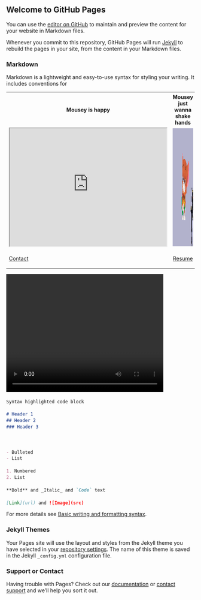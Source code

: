 ## Welcome to GitHub Pages

You can use the [editor on GitHub](https://github.com/ArcAids/ArcAids.github.io/edit/main/index.md) to maintain and preview the content for your website in Markdown files.

Whenever you commit to this repository, GitHub Pages will run [Jekyll](https://jekyllrb.com/) to rebuild the pages in your site, from the content in your Markdown files.

### Markdown
<html>

<head>
  <title>Arpit Sharma</title>
  <link rel="stylesheet" href="design.css">
</head>

<p>
Markdown is a lightweight and easy-to-use syntax for styling your writing. It includes conventions for
</p>

<table style="width:100%">
<tr>
    <th><center>Mousey is happy</center></th>
    <th><center>Mousey just wanna shake hands</center></th>
</tr>
<tr>
    <td>
    <iframe width="420" height="315"
    src="https://www.youtube.com/embed/tgbNymZ7vqY"> video description?
    </iframe>
    </td>
    <td>
    <img width="420" height="315" src="./Assets/MouseyComingForYa.gif">
    </td>
</tr>
<tr>
<td>

<a href="https://arcaids.github.io/Pages/Contact.md">Contact</a>

</td>
<td align = center>
<a href="https://arcaids.github.io/Pages/Resume.html">Resume</a>
</td>
</tr> 
</table>

<video width="420" height="315" controls>
  <source src="./Assets/MouseyTransitions.webm" type="video/webm">
Your browser does not support the video tag.
</video>
</html>


```markdown
Syntax highlighted code block

# Header 1
## Header 2
### Header 3



- Bulleted
- List

1. Numbered
2. List

**Bold** and _Italic_ and `Code` text

[Link](url) and ![Image](src)
```

For more details see [Basic writing and formatting syntax](https://docs.github.com/en/github/writing-on-github/getting-started-with-writing-and-formatting-on-github/basic-writing-and-formatting-syntax).

### Jekyll Themes

Your Pages site will use the layout and styles from the Jekyll theme you have selected in your [repository settings](https://github.com/ArcAids/ArcAids.github.io/settings/pages). The name of this theme is saved in the Jekyll `_config.yml` configuration file.

### Support or Contact

Having trouble with Pages? Check out our [documentation](https://docs.github.com/categories/github-pages-basics/) or [contact support](https://support.github.com/contact) and we’ll help you sort it out.

